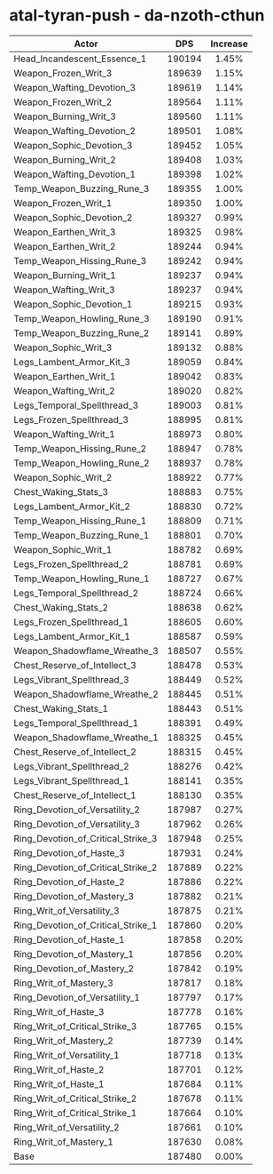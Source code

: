 # atal-tyran-push - da-nzoth-cthun
| Actor | DPS | Increase |
|---|:---:|:---:|
|Head_Incandescent_Essence_1|190194|1.45%|
|Weapon_Frozen_Writ_3|189639|1.15%|
|Weapon_Wafting_Devotion_3|189619|1.14%|
|Weapon_Frozen_Writ_2|189564|1.11%|
|Weapon_Burning_Writ_3|189560|1.11%|
|Weapon_Wafting_Devotion_2|189501|1.08%|
|Weapon_Sophic_Devotion_3|189452|1.05%|
|Weapon_Burning_Writ_2|189408|1.03%|
|Weapon_Wafting_Devotion_1|189398|1.02%|
|Temp_Weapon_Buzzing_Rune_3|189355|1.00%|
|Weapon_Frozen_Writ_1|189350|1.00%|
|Weapon_Sophic_Devotion_2|189327|0.99%|
|Weapon_Earthen_Writ_3|189325|0.98%|
|Weapon_Earthen_Writ_2|189244|0.94%|
|Temp_Weapon_Hissing_Rune_3|189242|0.94%|
|Weapon_Burning_Writ_1|189237|0.94%|
|Weapon_Wafting_Writ_3|189237|0.94%|
|Weapon_Sophic_Devotion_1|189215|0.93%|
|Temp_Weapon_Howling_Rune_3|189190|0.91%|
|Temp_Weapon_Buzzing_Rune_2|189141|0.89%|
|Weapon_Sophic_Writ_3|189132|0.88%|
|Legs_Lambent_Armor_Kit_3|189059|0.84%|
|Weapon_Earthen_Writ_1|189042|0.83%|
|Weapon_Wafting_Writ_2|189020|0.82%|
|Legs_Temporal_Spellthread_3|189003|0.81%|
|Legs_Frozen_Spellthread_3|188995|0.81%|
|Weapon_Wafting_Writ_1|188973|0.80%|
|Temp_Weapon_Hissing_Rune_2|188947|0.78%|
|Temp_Weapon_Howling_Rune_2|188937|0.78%|
|Weapon_Sophic_Writ_2|188922|0.77%|
|Chest_Waking_Stats_3|188883|0.75%|
|Legs_Lambent_Armor_Kit_2|188830|0.72%|
|Temp_Weapon_Hissing_Rune_1|188809|0.71%|
|Temp_Weapon_Buzzing_Rune_1|188801|0.70%|
|Weapon_Sophic_Writ_1|188782|0.69%|
|Legs_Frozen_Spellthread_2|188781|0.69%|
|Temp_Weapon_Howling_Rune_1|188727|0.67%|
|Legs_Temporal_Spellthread_2|188724|0.66%|
|Chest_Waking_Stats_2|188638|0.62%|
|Legs_Frozen_Spellthread_1|188605|0.60%|
|Legs_Lambent_Armor_Kit_1|188587|0.59%|
|Weapon_Shadowflame_Wreathe_3|188507|0.55%|
|Chest_Reserve_of_Intellect_3|188478|0.53%|
|Legs_Vibrant_Spellthread_3|188449|0.52%|
|Weapon_Shadowflame_Wreathe_2|188445|0.51%|
|Chest_Waking_Stats_1|188443|0.51%|
|Legs_Temporal_Spellthread_1|188391|0.49%|
|Weapon_Shadowflame_Wreathe_1|188325|0.45%|
|Chest_Reserve_of_Intellect_2|188315|0.45%|
|Legs_Vibrant_Spellthread_2|188276|0.42%|
|Legs_Vibrant_Spellthread_1|188141|0.35%|
|Chest_Reserve_of_Intellect_1|188130|0.35%|
|Ring_Devotion_of_Versatility_2|187987|0.27%|
|Ring_Devotion_of_Versatility_3|187962|0.26%|
|Ring_Devotion_of_Critical_Strike_3|187948|0.25%|
|Ring_Devotion_of_Haste_3|187931|0.24%|
|Ring_Devotion_of_Critical_Strike_2|187889|0.22%|
|Ring_Devotion_of_Haste_2|187886|0.22%|
|Ring_Devotion_of_Mastery_3|187882|0.21%|
|Ring_Writ_of_Versatility_3|187875|0.21%|
|Ring_Devotion_of_Critical_Strike_1|187860|0.20%|
|Ring_Devotion_of_Haste_1|187858|0.20%|
|Ring_Devotion_of_Mastery_1|187856|0.20%|
|Ring_Devotion_of_Mastery_2|187842|0.19%|
|Ring_Writ_of_Mastery_3|187817|0.18%|
|Ring_Devotion_of_Versatility_1|187797|0.17%|
|Ring_Writ_of_Haste_3|187778|0.16%|
|Ring_Writ_of_Critical_Strike_3|187765|0.15%|
|Ring_Writ_of_Mastery_2|187739|0.14%|
|Ring_Writ_of_Versatility_1|187718|0.13%|
|Ring_Writ_of_Haste_2|187701|0.12%|
|Ring_Writ_of_Haste_1|187684|0.11%|
|Ring_Writ_of_Critical_Strike_2|187678|0.11%|
|Ring_Writ_of_Critical_Strike_1|187664|0.10%|
|Ring_Writ_of_Versatility_2|187661|0.10%|
|Ring_Writ_of_Mastery_1|187630|0.08%|
|Base|187480|0.00%|
